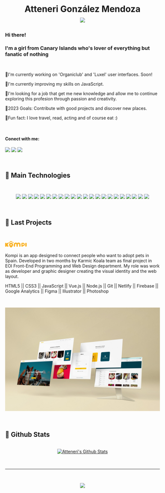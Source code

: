 
<h1 align="center">
Atteneri González Mendoza
<br>
  <a href="#"><img src="https://readme-typing-svg.herokuapp.com?font=Bitter&color=9143E4&background=01010100&center=true&vCenter=true&lines=Graphic+Designer;Junior+Front+End+Developer" style="max-width: 100%;"></a>
</h1>

<h3>Hi there!</h3>
<h3>I'm a girl from Canary Islands who's lover of everything but fanatic of nothing</h3>
<br> 
<p>🔸I'm currently working on 'Organiclub' and 'Luxel' user interfaces. Soon!</p>
<p>🔸I'm currently improving my skills on JavaScript.</p>
<p>🔸I'm looking for a job that get me new knowledge and allow me to continue exploring this profesion through passion and creativity.</p>
<p>🔸2023 Goals: Contribute with good projects and discover new places.</p>
<p>🔸Fun fact: I love travel, read, acting and of course eat :)</p>
<br> 
<h4 align="left">Conect with me:</h4>
<p align="left">
  <a href="https://www.linkedin.com/in/atteneri-gonzalez-mendoza/" target="_blank"><img src="https://img.shields.io/badge/-LinkedIn-0D1117?style=for-the-badge&logo=linkedin&logoColor=d1b7ec"></a>
  <a href="https://www.instagram.com/attenerigonmen/?hl=es" target="_blank"><img src="https://img.shields.io/badge/-Instagram-0D1117?style=for-the-badge&logo=instagram&logoColor=d1b7ec"></a>
  <a href="" target="_blank"><img src="https://img.shields.io/badge/-Behance-0D1117?style=for-the-badge&logo=Behance&logoColor=d1b7ec"></a>

</p>


<br>

<h2>👾 Main Technologies</h2>

<br>

<p width="700" align="center">
  <a href="#"><img src="https://img.shields.io/badge/-HTML5-d1b7ec?&logo=html5&logoColor=0D1117&style=flatHeight=60"></a>
  <a href="#"><img src="https://img.shields.io/badge/-CSS3-d1b7ec?&logo=css3&logoColor=0D1117&style=flat"></a>
  <a href="#"><img src="https://img.shields.io/badge/-JavaScript-d1b7ec?&logo=javascript&logoColor=0D1117&style=flat"></a>
  <a href="#"><img src="https://img.shields.io/badge/-Vue.js-d1b7ec?&logo=vue.js&logoColor=0D1117&style=flat"></a>
  <a href="#"><img src="https://img.shields.io/badge/-Nodejs-d1b7ec?&logo=Node.js&logoColor=0D1117&style=flat"></a>
  <a href="#"><img src="https://img.shields.io/badge/Bash%20-d1b7ec.svg?&logo=gnu-bash&logoColor=0D1117&style=flat"></a>
  <a href="#"><img src="https://img.shields.io/badge/-Git-d1b7ec?&logo=git&logoColor=0D1117&style=flat"></a>
  <a href="#"><img src="https://img.shields.io/badge/-GitHub-d1b7ec?&logo=github&logoColor=0D1117&style=flat"></a>
  <a href="#"><img src="https://img.shields.io/badge/-Google%20Analytics-d1b7ec?&logo=Google%20Analytics&logoColor=0D1117&style=flat"></a>
  <a href="#"><img src="https://img.shields.io/badge/-Firebase-d1b7ec?&logo=Firebase&logoColor=0D1117&style=flat"></a>
  <a href="#"><img src="https://img.shields.io/badge/Figma-d1b7ec.svg?&logo=Figma&logoColor=0D1117&style=flat"></a>
  <a href="#"><img src="https://img.shields.io/badge/Invision-d1b7ec.svg?&logo=Invision&logoColor=0D1117&style=flat"></a>
  <a href="#"><img src="https://img.shields.io/badge/Sketch-d1b7ec.svg?&logo=Sketch&logoColor=0D1117&style=flat"></a>
  <a href="#"><img src="https://img.shields.io/badge/Adobe%20Illustrator-d1b7ec.svg?&logo=Adobe%20Illustrator&logoColor=0D1117&style=flat"></a>
  <a href="#"><img src="https://img.shields.io/badge/Adobe%20InDesign-d1b7ec.svg?&logo=Adobe%20Indesign&logoColor=0D1117&style=flat"></a>
  <a href="#"><img src="https://img.shields.io/badge/Adobe%20Photoshop-d1b7ec.svg?&logo=Adobe%20Photoshop&logoColor=0D1117&style=flat"></a>
  <a href="#"><img src="https://img.shields.io/badge/Adobe%20Lightroom-d1b7ec.svg?&logo=Adobe%20Lightroom&logoColor=0D1117&style=flat"></a>
  <a href="#"><img src="https://img.shields.io/badge/Adobe%20Premiere-d1b7ec.svg?&logo=Adobe%20Premiere%20Pro&logoColor=0D1117&style=flat"></a>
  <a href="#"><img src="https://img.shields.io/badge/Adobe%20After%20Effects-d1b7ec.svg?&logo=Adobe%20After%20Effects&logoColor=0D1117&style=flat"></a>
  <a href="#"><img src="https://img.shields.io/badge/Adobe%20After%20Effects-d1b7ec.svg?&logo=Adobe%20After%20Effects&logoColor=0D1117&style=flat"></a>
  <a href="#"><img src="https://img.shields.io/badge/Adobe%20Dreamweaver-d1b7ec.svg?&logo=Adobe%20Dreamweaver&logoColor=0D1117&style=flat"></a>
   <a href="#"><img src="https://img.shields.io/badge/Visual%20Studio%20Code-d1b7ec.svg?&logo=Visual%20Studio%20Code&logoColor=0D1117&style=flat"></a>

</p>

<br/>

<h2>👾 Last Projects</h2>

<br />

<a href="https://www.adoptaunkompi.com" target="_blank"><img src="./src/version_primario_logo.svg" width="70px"></a>
<br />
<p width="700">
Kompi is an app designed to connect people who want to adopt pets in Spain. 
Developed in two months by Karmic Koala team as final project in EOI Front-End Programming and Web Design department. My role was work as developer and graphic designer creating the visual identity and the web layout.


HTML5 || CSS3 || JavaScript || Vue.js || Node.js || Git || Netlify || Firebase || Google Analytics || Figma || Illustrator || Photoshop 
</p>
<br />
<p align="center">
  <a href="https://www.adoptaunkompi.com" target="_blank"><img src="./src/kompiver1-min.jpg" width="700"></a>
</p>

<br/>

<h2>👾 Github Stats</h2>

<br/>

<div>

  <div align="center">
    <a href="#"><img alt="Atteneri's Github Stats" src="https://github-readme-stats.vercel.app/api?username=attenerig&show_icons=true&include_all_commits=true&count_private=true&theme=react&hide_border=true&bg_color=0D1117&title_color=9143E4&icon_color=9143E4" width="700"/></a>
   <!-- <a href="#"><img alt="Atteneri's Top Languages" src="https://github-readme-stats.vercel.app/api/top-langs/?username=attenerig&langs_count=10&layout=compact&theme=react&hide_border=true&bg_color=0D1117&title_color=FF822D&icon_color=FF822D" height="200"/></a>
    <br/>
    <i><b>Note:</b> Top languages is only a metric of the languages my public code consists of and doesn't reflect experience or skill level.</i> -->
  </div>

  <br/>

  <div align="center">
    <!-- <a href="#"><img alt="Atteneri's Activity Graph" src="https://activity-graph.herokuapp.com/graph?username=attenerig&custom_title=Atteneri%20Gonzalez%20Mendoza's%20Contribution%20Graph&bg_color=0D1117&color=FF822D&line=FFFFFF&point=FF822D&hide_border=true" width="700"/></a> -->

  </div>
</div>

<br/>

<hr/>

<br/>

<p align="center">
  <a href="#"><img src="https://readme-typing-svg.herokuapp.com?font=Bitter&duration=3000&color=9143E4&background=01010100&center=true&vCenter=true&lines=Thank+you!" width="700"></a>
</p>
